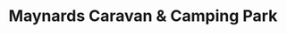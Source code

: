 ---
title: "Maynards Caravan & Camping Park"
url: /crossbush-gloucestershire/maynards-caravan-und-camping-park/
shop: Allgemein
---